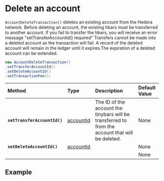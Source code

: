 # Delete an account

`AccountDeleteTransaction()` deletes an existing account from the Hedera network. Before deleting an account, the existing hbars must be transferred to another account. If you fail to transfer the hbars, you will receive an error message "setTransferAccountId\(\) required" Transfers cannot be made into a deleted account as the transaction will fail. A record of the deleted account will remain in the ledger until it expires.The expiration of a deleted account can be extended.

```java
new AccountDeleteTransaction()
.setTransferAccountId()
.setDeleteAccountId()
.setTransactionFee();
```

| Method | Type | Description | Default Value |
| :--- | :--- | :--- | :--- |
| **`setTransferAccountId()`** | [accountId](../user-defined-data-types.md#accountid) | The ID of the account the tinybars will be transferred to from the account that will be deleted. | None |
| **`setDeleteAccountId()`** | [accountId](../user-defined-data-types.md#accountid) |  | None |
|  |  |  | None |

##  Example

